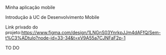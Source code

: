 Minha aplicação mobile

Introdução à UC de Desenvolvimento Mobile

Link privado do projeto:https://www.figma.com/design/1LNGnS03YnrkpJJm4dAFfQ/Sem-t%C3%ADtulo?node-id=33-34&t=xV9A55a7CJNFaF2p-1

TO DO
